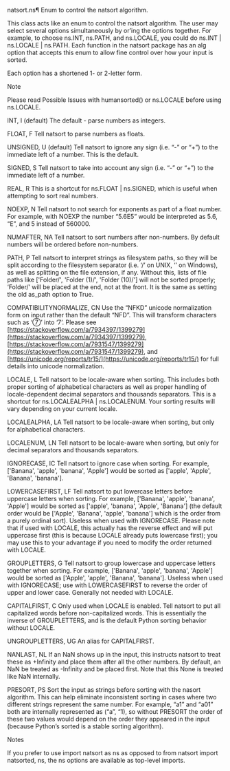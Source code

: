 natsort.ns¶
Enum to control the natsort algorithm.

This class acts like an enum to control the natsort algorithm. The user may select several options simultaneously by or’ing the options together. For example, to choose ns.INT, ns.PATH, and ns.LOCALE, you could do ns.INT | ns.LOCALE | ns.PATH. Each function in the natsort package has an alg option that accepts this enum to allow fine control over how your input is sorted.

Each option has a shortened 1- or 2-letter form.

Note

Please read Possible Issues with humansorted() or ns.LOCALE before using ns.LOCALE.

INT, I (default)
The default - parse numbers as integers.

FLOAT, F
Tell natsort to parse numbers as floats.

UNSIGNED, U (default)
Tell natsort to ignore any sign (i.e. “-” or “+”) to the immediate left of a number. This is the default.

SIGNED, S
Tell natsort to take into account any sign (i.e. “-” or “+”) to the immediate left of a number.

REAL, R
This is a shortcut for ns.FLOAT | ns.SIGNED, which is useful when attempting to sort real numbers.

NOEXP, N
Tell natsort to not search for exponents as part of a float number. For example, with NOEXP the number “5.6E5” would be interpreted as 5.6, “E”, and 5 instead of 560000.

NUMAFTER, NA
Tell natsort to sort numbers after non-numbers. By default numbers will be ordered before non-numbers.

PATH, P
Tell natsort to interpret strings as filesystem paths, so they will be split according to the filesystem separator (i.e. ‘/’ on UNIX, ‘’ on Windows), as well as splitting on the file extension, if any. Without this, lists of file paths like ['Folder/', 'Folder (1)/', 'Folder (10)/'] will not be sorted properly; ‘Folder/’ will be placed at the end, not at the front. It is the same as setting the old as_path option to True.

COMPATIBILITYNORMALIZE, CN
Use the “NFKD” unicode normalization form on input rather than the default “NFD”. This will transform characters such as ‘⑦’ into ‘7’. Please see [https://stackoverflow.com/a/7934397/1399279](https://stackoverflow.com/a/7934397/1399279), [https://stackoverflow.com/a/7931547/1399279](https://stackoverflow.com/a/7931547/1399279), and [https://unicode.org/reports/tr15/](https://unicode.org/reports/tr15/) for full details into unicode normalization.

LOCALE, L
Tell natsort to be locale-aware when sorting. This includes both proper sorting of alphabetical characters as well as proper handling of locale-dependent decimal separators and thousands separators. This is a shortcut for ns.LOCALEALPHA | ns.LOCALENUM. Your sorting results will vary depending on your current locale.

LOCALEALPHA, LA
Tell natsort to be locale-aware when sorting, but only for alphabetical characters.

LOCALENUM, LN
Tell natsort to be locale-aware when sorting, but only for decimal separators and thousands separators.

IGNORECASE, IC
Tell natsort to ignore case when sorting. For example, ['Banana', 'apple', 'banana', 'Apple'] would be sorted as ['apple', 'Apple', 'Banana', 'banana'].

LOWERCASEFIRST, LF
Tell natsort to put lowercase letters before uppercase letters when sorting. For example, ['Banana', 'apple', 'banana', 'Apple'] would be sorted as ['apple', 'banana', 'Apple', 'Banana'] (the default order would be ['Apple', 'Banana', 'apple', 'banana'] which is the order from a purely ordinal sort). Useless when used with IGNORECASE. Please note that if used with LOCALE, this actually has the reverse effect and will put uppercase first (this is because LOCALE already puts lowercase first); you may use this to your advantage if you need to modify the order returned with LOCALE.

GROUPLETTERS, G
Tell natsort to group lowercase and uppercase letters together when sorting. For example, ['Banana', 'apple', 'banana', 'Apple'] would be sorted as ['Apple', 'apple', 'Banana', 'banana']. Useless when used with IGNORECASE; use with LOWERCASEFIRST to reverse the order of upper and lower case. Generally not needed with LOCALE.

CAPITALFIRST, C
Only used when LOCALE is enabled. Tell natsort to put all capitalized words before non-capitalized words. This is essentially the inverse of GROUPLETTERS, and is the default Python sorting behavior without LOCALE.

UNGROUPLETTERS, UG
An alias for CAPITALFIRST.

NANLAST, NL
If an NaN shows up in the input, this instructs natsort to treat these as +Infinity and place them after all the other numbers. By default, an NaN be treated as -Infinity and be placed first. Note that this None is treated like NaN internally.

PRESORT, PS
Sort the input as strings before sorting with the nasort algorithm. This can help eliminate inconsistent sorting in cases where two different strings represent the same number. For example, “a1” and “a01” both are internally represented as (“a”, “1), so without PRESORT the order of these two values would depend on the order they appeared in the input (because Python’s sorted is a stable sorting algorithm).

Notes

If you prefer to use import natsort as ns as opposed to from natsort import natsorted, ns, the ns options are available as top-level imports.

